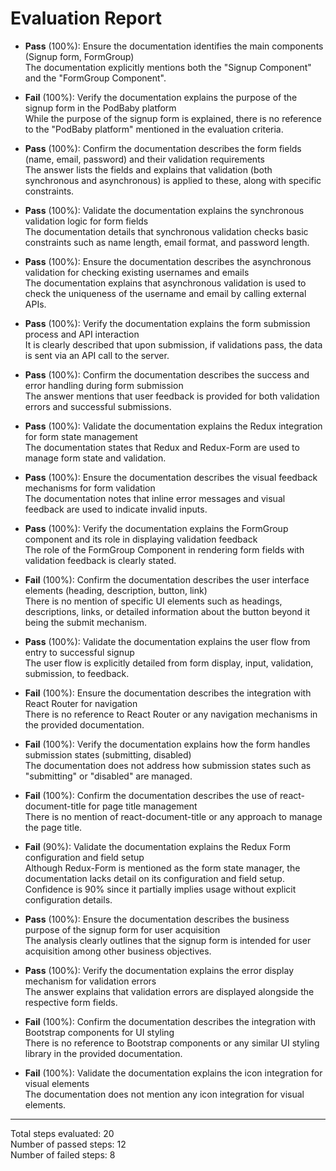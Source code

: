 # Evaluation Report

- **Pass** (100%): Ensure the documentation identifies the main components (Signup form, FormGroup)  
  The documentation explicitly mentions both the "Signup Component" and the "FormGroup Component".

- **Fail** (100%): Verify the documentation explains the purpose of the signup form in the PodBaby platform  
  While the purpose of the signup form is explained, there is no reference to the "PodBaby platform" mentioned in the evaluation criteria.

- **Pass** (100%): Confirm the documentation describes the form fields (name, email, password) and their validation requirements  
  The answer lists the fields and explains that validation (both synchronous and asynchronous) is applied to these, along with specific constraints.

- **Pass** (100%): Validate the documentation explains the synchronous validation logic for form fields  
  The documentation details that synchronous validation checks basic constraints such as name length, email format, and password length.

- **Pass** (100%): Ensure the documentation describes the asynchronous validation for checking existing usernames and emails  
  The documentation explains that asynchronous validation is used to check the uniqueness of the username and email by calling external APIs.

- **Pass** (100%): Verify the documentation explains the form submission process and API interaction  
  It is clearly described that upon submission, if validations pass, the data is sent via an API call to the server.

- **Pass** (100%): Confirm the documentation describes the success and error handling during form submission  
  The answer mentions that user feedback is provided for both validation errors and successful submissions.

- **Pass** (100%): Validate the documentation explains the Redux integration for form state management  
  The documentation states that Redux and Redux-Form are used to manage form state and validation.

- **Pass** (100%): Ensure the documentation describes the visual feedback mechanisms for form validation  
  The documentation notes that inline error messages and visual feedback are used to indicate invalid inputs.

- **Pass** (100%): Verify the documentation explains the FormGroup component and its role in displaying validation feedback  
  The role of the FormGroup Component in rendering form fields with validation feedback is clearly stated.

- **Fail** (100%): Confirm the documentation describes the user interface elements (heading, description, button, link)  
  There is no mention of specific UI elements such as headings, descriptions, links, or detailed information about the button beyond it being the submit mechanism.

- **Pass** (100%): Validate the documentation explains the user flow from entry to successful signup  
  The user flow is explicitly detailed from form display, input, validation, submission, to feedback.

- **Fail** (100%): Ensure the documentation describes the integration with React Router for navigation  
  There is no reference to React Router or any navigation mechanisms in the provided documentation.

- **Fail** (100%): Verify the documentation explains how the form handles submission states (submitting, disabled)  
  The documentation does not address how submission states such as "submitting" or "disabled" are managed.

- **Fail** (100%): Confirm the documentation describes the use of react-document-title for page title management  
  There is no mention of react-document-title or any approach to manage the page title.

- **Fail** (90%): Validate the documentation explains the Redux Form configuration and field setup  
  Although Redux-Form is mentioned as the form state manager, the documentation lacks detail on its configuration and field setup. Confidence is 90% since it partially implies usage without explicit configuration details.

- **Pass** (100%): Ensure the documentation describes the business purpose of the signup form for user acquisition  
  The analysis clearly outlines that the signup form is intended for user acquisition among other business objectives.

- **Pass** (100%): Verify the documentation explains the error display mechanism for validation errors  
  The answer explains that validation errors are displayed alongside the respective form fields.

- **Fail** (100%): Confirm the documentation describes the integration with Bootstrap components for UI styling  
  There is no reference to Bootstrap components or any similar UI styling library in the provided documentation.

- **Fail** (100%): Validate the documentation explains the icon integration for visual elements  
  The documentation does not mention any icon integration for visual elements.

---

Total steps evaluated: 20  
Number of passed steps: 12  
Number of failed steps: 8